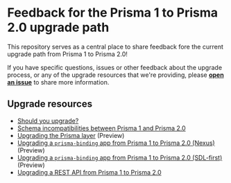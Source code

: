 # Feedback for the Prisma 1 to Prisma 2.0 upgrade path

This repository serves as a central place to share feedback fore the current upgrade path from Prisma 1 to Prisma 2.0! 

If you have specific questions, issues or other feedback about the upgrade process, or any of the upgrade resources that we're providing, please [**open an issue**](https://github.com/prisma/p1-to-p2-upgrade-path-feedback/issues/new/choose) to share more information.

## Upgrade resources

- [Should you upgrade?](https://www.prisma.io/docs/guides/upgrade-from-prisma-1/should-you-upgrade)
- [Schema incompatibilities between Prisma 1 and Prisma 2.0](https://www.prisma.io/docs/guides/upgrade-from-prisma-1/schema-incompatibilities)
- [Upgrading the Prisma layer](https://deploy-preview-356--prisma2.netlify.app/guides/upgrade-from-prisma-1/upgrading-the-prisma-layer) (Preview)
- [Upgrading a `prisma-binding` app from Prisma 1 to Prisma 2.0 (Nexus)](https://deploy-preview-356--prisma2.netlify.app/guides/upgrade-from-prisma-1/upgrading-prisma-binding-to-nexus) (Preview)
- [Upgrading a `prisma-binding` app from Prisma 1 to Prisma 2.0 (SDL-first)](https://deploy-preview-356--prisma2.netlify.app/guides/upgrade-from-prisma-1/upgrading-prisma-binding-to-sdl-first/) (Preview)
- [Upgrading a REST API from Prisma 1 to Prisma 2.0](https://www.prisma.io/docs/guides/upgrade-from-prisma-1/upgrading-a-rest-api)
